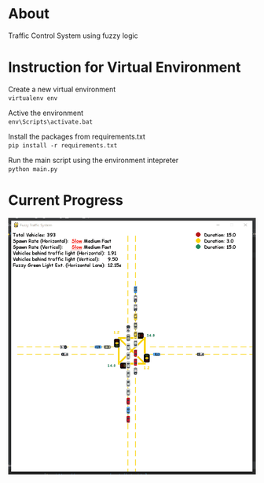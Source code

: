 # About
Traffic Control System using fuzzy logic

# Instruction for Virtual Environment
Create a new virtual environment  
`virtualenv env`

Active the environment  
`env\Scripts\activate.bat`

Install the packages from requirements.txt  
`pip install -r requirements.txt`

Run the main script using the environment intepreter  
`python main.py`

# Current Progress
![Screenshot](https://github.com/h4rdik1/Traffic-Control-System-Using-Fuzzy-Logic-main/blob/main/Traffic-Control-System-Using-Fuzzy-Logic-main/images(results)/recording/01.gif)
